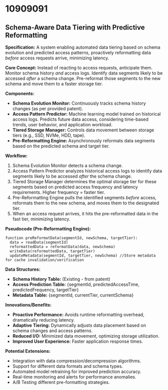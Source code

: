 # 10909091

## Schema-Aware Data Tiering with Predictive Reformatting

**Specification:** A system enabling automated data tiering based on schema evolution and predicted access patterns, proactively reformatting data *before* access requests arrive, minimizing latency.

**Core Concept:** Instead of reacting to access requests, anticipate them. Monitor schema history *and* access logs.  Identify data segments likely to be accessed *after* a schema change. Pre-reformat those segments to the new schema and move them to a faster storage tier.

**Components:**

*   **Schema Evolution Monitor:** Continuously tracks schema history changes (as per provided patent).
*   **Access Pattern Predictor:** Machine learning model trained on historical access logs. Predicts future data access, considering time-based trends, user behavior, and application workload.
*   **Tiered Storage Manager:** Controls data movement between storage tiers (e.g., SSD, NVMe, HDD, tape).
*   **Pre-Reformatting Engine:**  Asynchronously reformats data segments based on the predicted schema and target tier.

**Workflow:**

1.  Schema Evolution Monitor detects a schema change.
2.  Access Pattern Predictor analyzes historical access logs to identify data segments likely to be accessed *after* the schema change.
3.  Tiered Storage Manager determines the optimal storage tier for these segments based on predicted access frequency and latency requirements. Higher frequency = faster tier.
4.  Pre-Reformatting Engine pulls the identified segments *before* access, reformats them to the new schema, and moves them to the designated tier.
5.  When an access request arrives, it hits the pre-reformatted data in the fast tier, minimizing latency.

**Pseudocode (Pre-Reformatting Engine):**

```
function preReformatData(segmentId, newSchema, targetTier):
  data = readData(segmentId)
  reformattedData = reformatData(data, newSchema)
  writeData(reformattedData, targetTier)
  updateMetadata(segmentId, targetTier, newSchema) //Store metadata for cache invalidation/verification
```

**Data Structures:**

*   **Schema History Table:** (Existing - from patent)
*   **Access Prediction Table:** {segmentId, predictedAccessTime, predictedFrequency, targetTier}
*   **Metadata Table:** {segmentId, currentTier, currentSchema}

**Innovations/Benefits:**

*   **Proactive Performance:**  Avoids runtime reformatting overhead, dramatically reducing latency.
*   **Adaptive Tiering:** Dynamically adjusts data placement based on schema changes and access patterns.
*   **Reduced I/O:** Minimized data movement, optimizing storage utilization.
*   **Improved User Experience:** Faster application response times.

**Potential Extensions:**

*   Integration with data compression/decompression algorithms.
*   Support for different data formats and schema types.
*   Automated model retraining for improved prediction accuracy.
*   Real-time monitoring and alerts for performance anomalies.
*   A/B Testing different pre-formatting strategies.